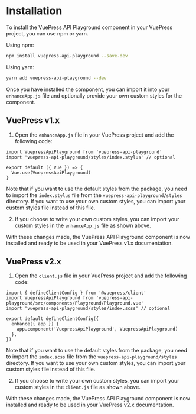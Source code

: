 # Installation

To install the VuePress API Playground component in your VuePress project, you can use npm or yarn.

Using npm:

``` bash
npm install vuepress-api-playground --save-dev
```

Using yarn:

``` bash
yarn add vuepress-api-playground --dev
```

Once you have installed the component, you can import it into your ``enhanceApp.js`` file and optionally provide your own custom styles for the component.

## VuePress v1.x

1. Open the ``enhanceApp.js`` file in your VuePress project and add the following code:

  ``` js{1-2,5}
  import VuepressApiPlayground from 'vuepress-api-playground'
  import 'vuepress-api-playground/styles/index.stylus' // optional

  export default ({ Vue }) => {
    Vue.use(VuepressApiPlayground)
  }
  ```

  Note that if you want to use the default styles from the package, you need to import the ``index.stylus`` file from the ``vuepress-api-playground/styles`` directory. If you want to use your own custom styles, you can import your custom styles file instead of this file.

2. If you choose to write your own custom styles, you can import your custom styles in the ``enhanceApp.js`` file as shown above.

With these changes made, the VuePress API Playground component is now installed and ready to be used in your VuePress v1.x documentation.

## VuePress v2.x

1. Open the ``client.js`` file in your VuePress project and add the following code:

  ``` js{2-3,7}
  import { defineClientConfig } from '@vuepress/client'
  import VuepressApiPlayground from 'vuepress-api-playground/src/components/Playground/Playground.vue'
  import 'vuepress-api-playground/styles/index.scss' // optional

  export default defineClientConfig({
    enhance({ app }) {
      app.component('VuepressApiPlayground', VuepressApiPlayground)
    },
  })
  ```

  Note that if you want to use the default styles from the package, you need to import the ``index.scss`` file from the ``vuepress-api-playground/styles`` directory. If you want to use your own custom styles, you can import your custom styles file instead of this file.

2. If you choose to write your own custom styles, you can import your custom styles in the ``client.js`` file as shown above.

With these changes made, the VuePress API Playground component is now installed and ready to be used in your VuePress v2.x documentation.